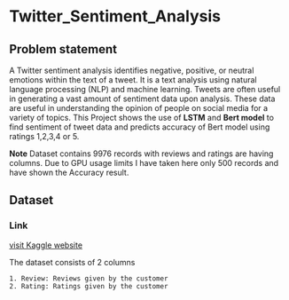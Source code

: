 # Twitter_Sentiment_Analysis
## Problem statement

A Twitter sentiment analysis identifies negative, positive, or neutral emotions within the text of a tweet. It is a text analysis using natural language processing (NLP) and machine learning. Tweets are often useful in generating a vast amount of sentiment data upon analysis. These data are useful in understanding the opinion of people on social media for a variety of topics. This Project shows the use of **LSTM** and **Bert model** to find sentiment of tweet data and predicts accuracy of Bert model using ratings 1,2,3,4 or 5.

**Note**
Dataset contains 9976 records with reviews and ratings are having columns. Due to GPU usage limits I have taken here only 500 records and have shown the Accuracy result.

## Dataset
### Link
[visit Kaggle website](https://www.kaggle.com/datasets/kabirnagpal/flipkart-customer-review-and-rating)

The dataset consists of 2 columns

    1. Review: Reviews given by the customer
    2. Rating: Ratings given by the customer
